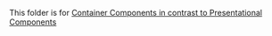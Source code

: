 This folder is for [Container Components in contrast to Presentational Components](https://medium.com/@dan_abramov/smart-and-dumb-components-7ca2f9a7c7d0)